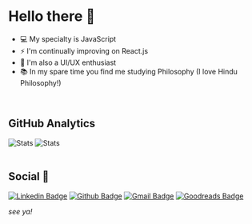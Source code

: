 # Hello there 👋

[//]: <> (Front-end since 2016. Já trabalhei como back-end/full-stack. Principal atuação com e-commerce.)
[//]: <> (Eu trabalho com desenvolvimento front-end há 6 anos. Já atuei como back-end em alguns momentos, também sou entusiasta de ux/ui design.
Minhas principais experiencias foram com e-commerce de vários segmentos e diversos públicos.)

- 💻 My specialty is JavaScript
- ⚡️ I'm continually improving on React.js
- 🎨 I'm also a UI/UX enthusiast
- 📚 In my spare time you find me studying Philosophy (I love Hindu Philosophy!)
<br />

## GitHub Analytics

![Stats](https://github-readme-stats.vercel.app/api?username=diandraleao&count_private=true&show_icons=true&theme=buefy)
![Stats](https://github-readme-stats-eight-theta.vercel.app/api/top-langs/?username=diandraleao&theme=buefy&layout=compact&langs_count=10&hide=apacheconf)
<br /><br />

## Social 🤝

[![Linkedin Badge](https://img.shields.io/badge/LinkedIn-0077B5?style=flat-square&logo=linkedin&logoColor=whitee&link=https://www.linkedin.com/in/diandraleao//)](https://www.linkedin.com/in/diandraleao/)
[![Github Badge](https://img.shields.io/badge/-Github-000?style=flat-square&logo=Github&logoColor=white&link=https://github.com/diandraleao)](https://github.com/diandraleao)
[![Gmail Badge](https://img.shields.io/badge/-Gmail-c14438?style=flat-square&logo=Gmail&logoColor=white&link=mailto:leao.diandra@gmail.com)](mailto:leao.diandra@gmail.com)
[![Goodreads Badge](https://img.shields.io/badge/Goodreads-372213?style=flat-square&logo=goodreads&logoColor=white&link=https://www.goodreads.com/user/show/123421801-diandra)](https://www.goodreads.com/user/show/123421801-diandra)

<i> see ya! </i>
<!--
**diandraleao/diandraleao** is a ✨ _special_ ✨ repository because its `README.md` (this file) appears on your GitHub profile.

Here are some ideas to get you started:

- 🔭 I’m currently working on ...
- 🌱 I’m currently learning ...
- 👯 I’m looking to collaborate on ...
- 🤔 I’m looking for help with ...
- 💬 Ask me about ...
- 📫 How to reach me: ...
- 😄 Pronouns: ...
- ⚡ Fun fact: ...
-->
